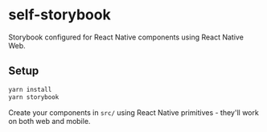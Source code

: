 # self-storybook

Storybook configured for React Native components using React Native Web.

## Setup

```bash
yarn install
yarn storybook
```

Create your components in `src/` using React Native primitives - they'll work on both web and mobile.

